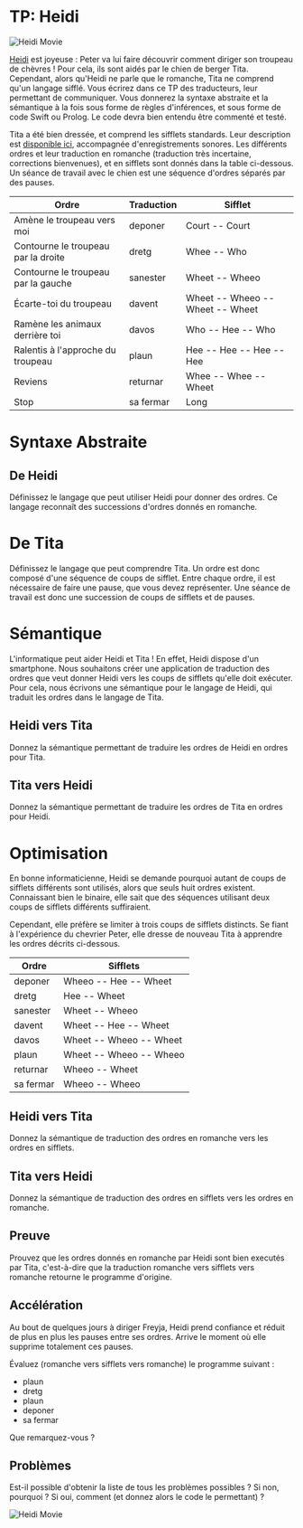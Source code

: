 # TP: Heidi

![Heidi Movie](https://www.ecranlarge.com/uploads/image/000/608/original-639065-961.jpg)

[Heidi](http://fr.wikipedia.org/wiki/Heidi_(roman)) est joyeuse :
Peter va lui faire découvrir comment diriger son troupeau de chèvres !
Pour cela, ils sont aidés par le chien de berger Tita.
Cependant, alors qu'Heidi ne parle que le romanche, Tita ne comprend qu'un langage sifflé.
Vous écrirez dans ce TP des traducteurs, leur permettant de communiquer.
Vous donnerez la syntaxe abstraite et la sémantique à la fois sous forme de règles d'inférences,
et sous forme de code Swift ou Prolog.
Le code devra bien entendu être commenté et testé.

Tita a été bien dressée,
et comprend les sifflets standards.
Leur description est [disponible ici](http://www.bordercollie-fr.net/autravail/sifflet.php),
accompagnée d'enregistrements sonores.
Les différents ordres et leur traduction en romanche (traduction très incertaine, corrections bienvenues),
et en sifflets sont donnés dans la table ci-dessous.
Un séance de travail avec le chien est une séquence d'ordres séparés par des pauses.


| Ordre                               | Traduction  | Sifflet                           |
|-------------------------------------|-------------|-----------------------------------|
| Amène le troupeau vers moi          | deponer     | Court -- Court                    |
| Contourne le troupeau par la droite | dretg       | Whee -- Who                       |
| Contourne le troupeau par la gauche | sanester    | Wheet -- Wheeo                    |
| Écarte-toi du troupeau              | davent      | Wheet -- Wheeo -- Wheet -- Wheet  |
| Ramène les animaux derrière toi     | davos       | Who -- Hee -- Who                 |
| Ralentis à l'approche du troupeau   | plaun       | Hee -- Hee -- Hee -- Hee          |
| Reviens                             | returnar    | Whee -- Whee -- Wheet             |
| Stop                                | sa fermar   | Long                              |

# Syntaxe Abstraite

## De Heidi

Définissez le langage que peut utiliser Heidi pour donner des ordres.
Ce langage reconnaît des successions d'ordres donnés en romanche.


# De Tita

Définissez le langage que peut comprendre Tita.
Un ordre est donc composé d'une séquence de coups de sifflet.
Entre chaque ordre, il est nécessaire de faire une pause, que vous devez représenter.
Une séance de travail est donc une succession de coups de sifflets et de pauses.

# Sémantique

L'informatique peut aider Heidi et Tita !
En effet, Heidi dispose d'un smartphone.
Nous souhaitons créer une application de traduction des ordres que veut donner Heidi
vers les coups de sifflets qu'elle doit exécuter.
Pour cela, nous écrivons une sémantique pour le langage de Heidi,
qui traduit les ordres dans le langage de Tita.

## Heidi vers Tita

Donnez la sémantique permettant de traduire les ordres de Heidi en ordres pour Tita.

## Tita vers Heidi

Donnez la sémantique permettant de traduire les ordres de Tita en ordres pour Heidi.

# Optimisation

En bonne informaticienne, Heidi se demande pourquoi autant de coups de sifflets différents
sont utilisés, alors que seuls huit ordres existent.
Connaissant bien le binaire, elle sait que des séquences utilisant deux coups de sifflets différents
suffiraient.

Cependant, elle préfère se limiter à trois coups de sifflets distincts.
Se fiant à l'expérience du chevrier Peter, elle dresse de nouveau Tita
à apprendre les ordres décrits ci-dessous.

| Ordre         | Sifflets                    |
|---------------|-----------------------------|
| deponer       | Wheeo -- Hee -- Wheet       |
| dretg         | Hee -- Wheet                |
| sanester      | Wheet -- Wheeo              |
| davent        | Wheet -- Hee -- Wheet       |
| davos         | Wheet -- Wheeo -- Wheet     |
| plaun         | Wheet -- Wheeo -- Wheeo     |
| returnar      | Wheeo -- Wheet              |
| sa fermar     | Wheeo -- Wheeo              |

## Heidi vers Tita

Donnez la sémantique de traduction des ordres en romanche vers les ordres en sifflets.

## Tita vers Heidi

Donnez la sémantique de traduction des ordres en sifflets vers les ordres en romanche.

## Preuve

Prouvez que les ordres donnés en romanche par Heidi sont bien executés par Tita,
c'est-à-dire que la traduction romanche vers sifflets vers romanche
retourne le programme d'origine.

## Accélération

Au bout de quelques jours à diriger Freyja,
Heidi prend confiance et réduit de plus en plus les pauses entre ses ordres.
Arrive le moment où elle supprime totalement ces pauses.

Évaluez (romanche vers sifflets vers romanche) le programme suivant :

* plaun
* dretg
* plaun
* deponer
* sa fermar

Que remarquez-vous ?

## Problèmes

Est-il possible d'obtenir la liste de tous les problèmes possibles ?
Si non, pourquoi ? Si oui, comment (et donnez alors le code le permettant) ?

![Heidi Movie](https://www.letemps.ch/sites/default/files/styles/lt_article_cover/public/media/2016/02/02/file6o9gy7gfina16ntcshsz.jpg?itok=GcUNmRYv)
